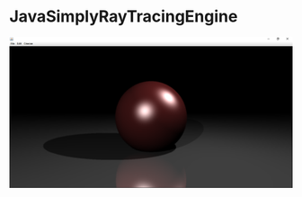 # JavaSimplyRayTracingEngine
![alt text](https://github.com/JustSayMeh/JavaSimplyRayTracingEngine/blob/master/images/1.png?raw=true)